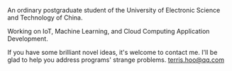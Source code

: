 An ordinary postgraduate student of the University of Electronic Science and Technology of China.

Working on IoT, Machine Learning, and Cloud Computing Application Development.

If you have some brilliant novel ideas, it's welcome to contact me. I'll be glad to help you address programs' strange problems.
<terris.hoo@qq.com>
